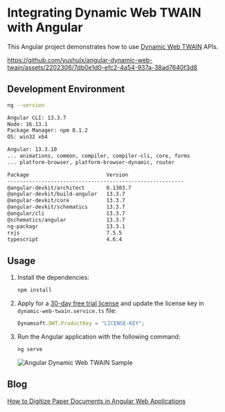 # Integrating Dynamic Web TWAIN with Angular
This Angular project demonstrates how to use [Dynamic Web TWAIN](https://www.dynamsoft.com/web-twain/overview/) APIs.

https://github.com/yushulx/angular-dynamic-web-twain/assets/2202306/7db0e1d0-efc2-4a54-937a-38ad7640f3d8

## Development Environment

```bash
ng --version

Angular CLI: 13.3.7
Node: 16.13.1
Package Manager: npm 8.1.2
OS: win32 x64

Angular: 13.3.10
... animations, common, compiler, compiler-cli, core, forms
... platform-browser, platform-browser-dynamic, router

Package                         Version
---------------------------------------------------------
@angular-devkit/architect       0.1303.7
@angular-devkit/build-angular   13.3.7
@angular-devkit/core            13.3.7
@angular-devkit/schematics      13.3.7
@angular/cli                    13.3.7
@schematics/angular             13.3.7
ng-packagr                      13.3.1
rxjs                            7.5.5
typescript                      4.6.4

```


## Usage
1. Install the dependencies:
    
    ```bash
    npm install
    ```

2. Apply for a [30-day free trial license](https://www.dynamsoft.com/customer/license/trialLicense/?product=dcv&package=cross-platform) and update the license key in `dynamic-web-twain.service.ts` file:
    
    ```typescript
    Dynamsoft.DWT.ProductKey = "LICENSE-KEY";
    ```
    
3. Run the Angular application with the following command:
    
    ```bash
    ng serve
    ```

    ![Angular Dynamic Web TWAIN Sample](https://www.dynamsoft.com/codepool/img/2022/10/angular-web-twain-sample.png)


## Blog
[How to Digitize Paper Documents in Angular Web Applications](https://www.dynamsoft.com/codepool/angular-web-paper-document-remote-scan.html)